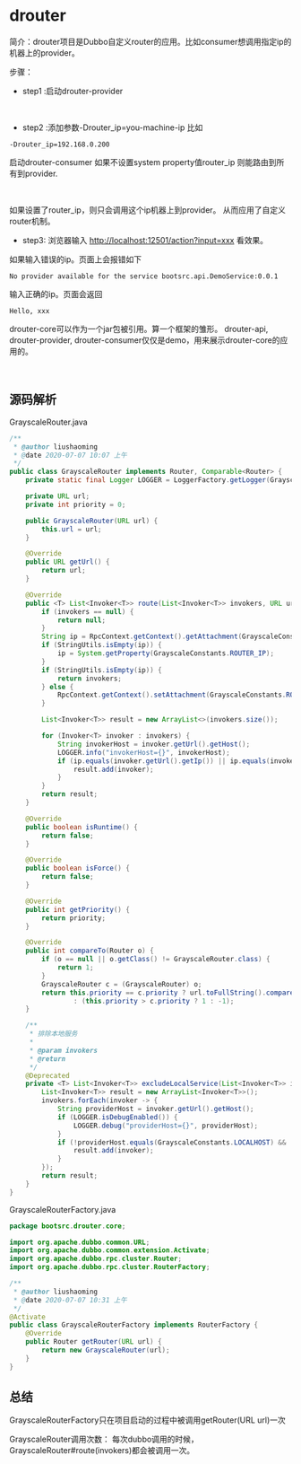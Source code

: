 # drouter

简介：drouter项目是Dubbo自定义router的应用。比如consumer想调用指定ip的机器上的provider。

步骤：

- step1 :启动drouter-provider

<br/>

- step2 :添加参数-Drouter_ip=you-machine-ip
比如
```text
-Drouter_ip=192.168.0.200
```
启动drouter-consumer
如果不设置system property值router_ip
则能路由到所有到provider.

<br/>

如果设置了router_ip，则只会调用这个ip机器上到provider。
从而应用了自定义router机制。

- step3: 浏览器输入 [http://localhost:12501/action?input=xxx](http://localhost:12501/action?input=xxx)
看效果。

如果输入错误的ip。页面上会报错如下
```text
No provider available for the service bootsrc.api.DemoService:0.0.1
```
输入正确的ip。页面会返回
```text
Hello, xxx
```

drouter-core可以作为一个jar包被引用。算一个框架的雏形。
drouter-api, drouter-provider, drouter-consumer仅仅是demo，用来展示drouter-core的应用的。

<br/>

## 源码解析
GrayscaleRouter.java
```java
/**
 * @author liushaoming
 * @date 2020-07-07 10:07 上午
 */
public class GrayscaleRouter implements Router, Comparable<Router> {
    private static final Logger LOGGER = LoggerFactory.getLogger(GrayscaleRouter.class);

    private URL url;
    private int priority = 0;

    public GrayscaleRouter(URL url) {
        this.url = url;
    }

    @Override
    public URL getUrl() {
        return url;
    }

    @Override
    public <T> List<Invoker<T>> route(List<Invoker<T>> invokers, URL url, Invocation invocation) throws RpcException {
        if (invokers == null) {
            return null;
        }
        String ip = RpcContext.getContext().getAttachment(GrayscaleConstants.ROUTER_IP);
        if (StringUtils.isEmpty(ip)) {
            ip = System.getProperty(GrayscaleConstants.ROUTER_IP);
        }
        if (StringUtils.isEmpty(ip)) {
            return invokers;
        } else {
            RpcContext.getContext().setAttachment(GrayscaleConstants.ROUTER_IP, ip);
        }

        List<Invoker<T>> result = new ArrayList<>(invokers.size());

        for (Invoker<T> invoker : invokers) {
            String invokerHost = invoker.getUrl().getHost();
            LOGGER.info("invokerHost={}", invokerHost);
            if (ip.equals(invoker.getUrl().getIp()) || ip.equals(invokerHost)) {
                result.add(invoker);
            }
        }
        return result;
    }

    @Override
    public boolean isRuntime() {
        return false;
    }

    @Override
    public boolean isForce() {
        return false;
    }

    @Override
    public int getPriority() {
        return priority;
    }

    @Override
    public int compareTo(Router o) {
        if (o == null || o.getClass() != GrayscaleRouter.class) {
            return 1;
        }
        GrayscaleRouter c = (GrayscaleRouter) o;
        return this.priority == c.priority ? url.toFullString().compareTo(c.url.toFullString())
                : (this.priority > c.priority ? 1 : -1);
    }

    /**
     * 排除本地服务
     *
     * @param invokers
     * @return
     */
    @Deprecated
    private <T> List<Invoker<T>> excludeLocalService(List<Invoker<T>> invokers) {
        List<Invoker<T>> result = new ArrayList<Invoker<T>>();
        invokers.forEach(invoker -> {
            String providerHost = invoker.getUrl().getHost();
            if (LOGGER.isDebugEnabled()) {
                LOGGER.debug("providerHost={}", providerHost);
            }
            if (!providerHost.equals(GrayscaleConstants.LOCALHOST) && !providerHost.startsWith("172.") && !providerHost.startsWith("192.") && !providerHost.startsWith("127.0.0.1")) {
                result.add(invoker);
            }
        });
        return result;
    }
}
```

GrayscaleRouterFactory.java
```java
package bootsrc.drouter.core;

import org.apache.dubbo.common.URL;
import org.apache.dubbo.common.extension.Activate;
import org.apache.dubbo.rpc.cluster.Router;
import org.apache.dubbo.rpc.cluster.RouterFactory;

/**
 * @author liushaoming
 * @date 2020-07-07 10:31 上午
 */
@Activate
public class GrayscaleRouterFactory implements RouterFactory {
    @Override
    public Router getRouter(URL url) {
        return new GrayscaleRouter(url);
    }
}
```

## 总结
GrayscaleRouterFactory只在项目启动的过程中被调用getRouter(URL url)一次

GrayscaleRouter调用次数：
每次dubbo调用的时候，GrayscaleRouter#route(invokers)都会被调用一次。
